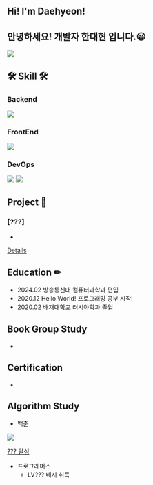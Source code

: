 
## Hi! I'm Daehyeon!




## 안녕하세요! 개발자 한대현 입니다.😀



![](https://github-stats-alpha.vercel.app/api/?username=choco5958&cc=000&tc=fff&ic=fff&bc=000)

## 🛠 Skill 🛠 

### Backend
<img src="https://img.shields.io/badge/mysql-4479A1?style=for-the-badge&logo=mysql&logoColor=white">

### FrontEnd
<img src="https://img.shields.io/badge/javascript-F7DF1E?style=for-the-badge&logo=javascript&logoColor=black">

### DevOps
<img src="https://img.shields.io/badge/linux-FCC624?style=for-the-badge&logo=linux&logoColor=black"> <img src="https://img.shields.io/badge/aws-232F3E?style=for-the-badge&logo=amazonaws&logoColor=white">

## Project 📒 

### [???]

-

[Details](https://???)


## Education ✏
- 2024.02 방송통신대 컴퓨터과학과 편입
- 2020.12 Hello World! 프로그래밍 공부 시작!
- 2020.02 배재대학교 러시아학과 졸업

## Book Group Study
- 

## Certification
-

## Algorithm Study
- 백준

<img src="http://mazassumnida.wtf/api/v2/generate_badge?boj=choco5958">

[??? 달성](https://solved.ac/profile/choco5958)

- 프로그래머스
  - LV??? 배지 취득
